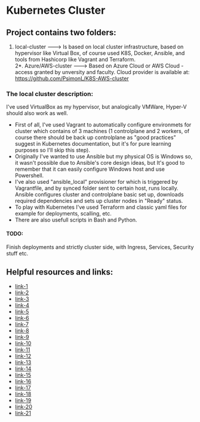 # Kubernetes Cluster

## Project contains two folders:
1. local-cluster ---> Is based on local cluster infrastructure, based on hypervisor like Virtual Box, of course used K8S, Docker, Ansible, and tools from Hashicorp like Vagrant and Terraform.  
2*. Azure/AWS-cluster ---> Based on Azure Cloud or AWS Cloud - access granted by unversity and faculty. 
Cloud provider is available at: https://github.com/PsimonL/K8S-AWS-cluster   

### The local cluster description:  
I've used VirtualBox as my hypervisor, but analogically VMWare, Hyper-V should also work as well.  
- First of all, I've used Vagrant to automatically configure environmets for cluster which contains of 3 machines (1 controlplane and 2 workers, of course there should be back up controlplane as "good practices" suggest in Kubernetes documentation, but it's for pure learning purposes so I'll skip this step). 
- Originally I've wanted to use Ansible but my physical OS is Windows so, it wasn't possible due to Ansible's core design ideas, but It's good to remember that it can easily configure Windows host and use Powershell. 
- I've also used "ansible_local" provisioner for which is triggered by Vagrantfile, and by synced folder sent to certain host, runs locally. Ansible configures cluster and controlplane basic set up, downloads required dependencies and sets up cluster nodes in "Ready" status. 
- To play with Kubernetes I've used Terraform and classic yaml files for example for deployments, scalling, etc.
- There are also usefull scripts in Bash and Python.

#### TODO:
Finish deployments and strictly cluster side, with Ingress, Services, Security stuff etc.

## Helpful resources and links:
- [link-1](https://registry.terraform.io/providers/hashicorp/kubernetes/latest/docs)
- [link-2](https://security.padok.fr/en/blog/role-based-access-kubernetes)
- [link-3](https://developer.hashicorp.com/vagrant/docs/synced-folders/basic_usage)
- [link-4](https://security.padok.fr/en/blog/role-based-access-kubernetes)
- [link-5](https://kubernetes.io/docs/setup/production-environment/tools/kubeadm/create-cluster-kubeadm/#pod-network)
- [link-6](https://kubernetes.io/docs/reference/labels-annotations-taints/)
- [link-7](https://kubernetes.io/docs/reference/command-line-tools-reference/kubelet/)
- [link-8](https://kubernetes.io/docs/tasks/administer-cluster/migrating-from-dockershim/change-runtime-containerd/)
- [link-9](https://developer.hashicorp.com/vagrant/docs/synced-folders/basic_usage)
- [link-10](https://kubernetes.io/blog/2019/03/15/kubernetes-setup-using-ansible-and-vagrant/)
- [link-11](https://developer.hashicorp.com/vagrant/docs/provisioning/ansible_local)
- [link-12](https://docs.tigera.io/calico/latest/getting-started/kubernetes/self-managed-onprem/onpremises)
- [link-13](https://docs.tigera.io/calico/latest/getting-started/kubernetes/quickstart)
- [link-14](https://computingforgeeks.com/deploy-kubernetes-cluster-using-vagrant-terraform/?expand_article=1#google_vignette)
- [link-15](https://computingforgeeks.com/deploy-kubernetes-cluster-using-vagrant-terraform/?expand_article=1#google_vignette)
- [link-16](https://kubernetes.io/docs/concepts/services-networking/service/)
- [link-17](https://docs.tigera.io/calico/latest/getting-started/kubernetes/quickstart)
- [link-18](https://docs.tigera.io/calico/latest/getting-started/kubernetes/self-managed-onprem/onpremises)
- [link-19](https://www.tecmint.com/deploy-nginx-on-a-kubernetes-cluster/)
- [link-20](https://computingforgeeks.com/deploy-kubernetes-cluster-using-vagrant-terraform/?expand_article=1#google_vignette)
- [link-21](https://docs.ansible.com/)